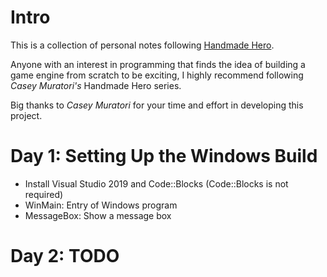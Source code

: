 # Intro
This is a collection of personal notes following [Handmade Hero](https://handmadehero.org/).

Anyone with an interest in programming that finds the idea of building a game engine from scratch to be exciting, I highly recommend following *Casey Muratori's* Handmade Hero series. 

Big thanks to *Casey Muratori* for your time and effort in developing this project. 

# Day 1: Setting Up the Windows Build
* Install Visual Studio 2019 and Code::Blocks (Code::Blocks is not required)
* WinMain: Entry of Windows program
* MessageBox: Show a message box

# Day 2: TODO
